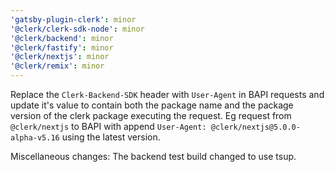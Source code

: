 ```yaml
---
'gatsby-plugin-clerk': minor
'@clerk/clerk-sdk-node': minor
'@clerk/backend': minor
'@clerk/fastify': minor
'@clerk/nextjs': minor
'@clerk/remix': minor
---
```


Replace the `Clerk-Backend-SDK` header with `User-Agent` in BAPI requests and update it's value to contain both the package name and the package version of the clerk package
executing the request. Eg request from `@clerk/nextjs` to BAPI with append `User-Agent: @clerk/nextjs@5.0.0-alpha-v5.16` using the latest version.

Miscellaneous changes: The backend test build changed to use tsup.